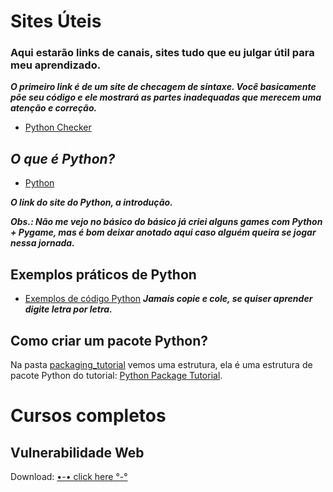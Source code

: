 # Sites Úteis

### Aqui estarão links de canais, sites tudo que eu julgar útil para meu aprendizado.

***O primeiro link é de um site de checagem de sintaxe. Você basicamente põe seu código e ele mostrará as partes inadequadas que merecem uma atenção e correção.***
    
- <a href="https://www.pythonchecker.com/">Python Checker</a>

## ***O que é Python?***

- <a href="https://wiki.python.org/moin/BeginnersGuide">Python</a>


***O link do site do Python, a introdução.***

***Obs.: Não me vejo no básico do básico já criei alguns games com Python + Pygame, mas é bom deixar anotado aqui caso alguém queira se jogar nessa jornada.***

## Exemplos práticos de Python

- <a href="https://wiki.python.org/moin/SimplePrograms">Exemplos de código Python</a>
***Jamais copie e cole, se quiser aprender digite letra por letra.***

## Como criar um pacote Python?

Na pasta [packaging_tutorial](../outros_testes/packaging_tutorial) vemos uma estrutura, ela é uma estrutura de pacote Python do tutorial: [Python Package Tutorial](https://packaging.python.org/en/latest/tutorials/packaging-projects/).

# Cursos completos

## Vulnerabilidade Web

Download: [•-• click here °-°](https://downloadcursos.top/seguranca-web-vulnerabilidades-do-seu-sistema-e-owasp/)
